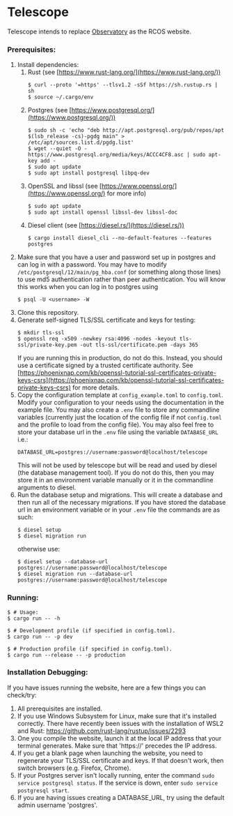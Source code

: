 # Telescope
Telescope intends to replace [Observatory](https://github.com/rcos/observatory-server) 
as the RCOS website.

### Prerequisites:
1. Install dependencies:
    1. Rust (see [https://www.rust-lang.org/](https://www.rust-lang.org/))
        ```shell script
        $ curl --proto '=https' --tlsv1.2 -sSf https://sh.rustup.rs | sh
        $ source ~/.cargo/env
        ```
    2. Postgres (see [https://www.postgresql.org/](https://www.postgresql.org/))
        ```shell script
        $ sudo sh -c 'echo "deb http://apt.postgresql.org/pub/repos/apt $(lsb_release -cs)-pgdg main" > /etc/apt/sources.list.d/pgdg.list'
        $ wget --quiet -O - https://www.postgresql.org/media/keys/ACCC4CF8.asc | sudo apt-key add -
        $ sudo apt update
        $ sudo apt install postgresql libpq-dev
        ```
    3. OpenSSL and libssl (see [https://www.openssl.org/](https://www.openssl.org/) for more info)
        ```shell script
        $ sudo apt update
        $ sudo apt install openssl libssl-dev libssl-doc
        ```
    4. Diesel client (see [https://diesel.rs/](https://diesel.rs/))
        ```shell script
        $ cargo install diesel_cli --no-default-features --features postgres
        ``` 
2. Make sure that you have a user and password set up in postgres and can log in
    with a password. You may have to modify `/etc/postgresql/12/main/pg_hba.conf` 
    (or something along those lines) to use md5 authentication rather than peer 
    authentication. You will know this works when you can log in to postgres 
    using
    ```shell script
    $ psql -U <username> -W
    ```
3. Clone this repository.
4. Generate self-signed TLS/SSL certificate and keys for testing: 
    ```shell script
    $ mkdir tls-ssl
    $ openssl req -x509 -newkey rsa:4096 -nodes -keyout tls-ssl/private-key.pem -out tls-ssl/certificate.pem -days 365
    ```
   If you are running this in production, do not do this. Instead, you should use
   a certificate signed by a trusted certificate authority. See 
   [https://phoenixnap.com/kb/openssl-tutorial-ssl-certificates-private-keys-csrs](https://phoenixnap.com/kb/openssl-tutorial-ssl-certificates-private-keys-csrs)
   for more details.
5. Copy the configuration template at `config_example.toml` to `config.toml`. 
    Modify your configuration to your needs using the documentation in the 
    example file. You may also create a `.env` file to store any commandline 
    variables (currently just the location of the config file if not `config.toml` 
    and the profile to load from the config file). You may also feel free to store
    your database url in the `.env` file using the variable `DATABASE_URL` i.e.:
    ```shell script
    DATABASE_URL=postgres://username:password@localhost/telescope
    ```
   This will not be used by telescope but will be read and used by diesel (the 
   database management tool). If you do not do this, then you may store it in an
   environment variable manually or it in the commandline arguments to diesel.
6. Run the database setup and migrations. This will create a database and then 
    run all of the necessary migrations. If you have stored the database url in 
    an environment variable or in your `.env` file the commands are as such:
    ```shell script
    $ diesel setup
    $ diesel migration run
    ```
   otherwise use:
    ```shell script
    $ diesel setup --database-url postgres://username:password@localhost/telescope
    $ diesel migration run --database-url postgres://username:password@localhost/telescope
    ```

### Running:
```shell script
$ # Usage:
$ cargo run -- -h

$ # Development profile (if specified in config.toml).
$ cargo run -- -p dev

$ # Production profile (if specified in config.toml).
$ cargo run --release -- -p production
```

### Installation Debugging:
If you have issues running the website, here are a few things you can check/try:
1. All prerequisites are installed.
2. If you use Windows Subsystem for Linux, make sure that it's installed correctly. 
    There have recently been issues with the installation of WSL2 and Rust: 
    https://github.com/rust-lang/rustup/issues/2293
3. One you compile the website, launch it at the local IP address that your 
    terminal generates. Make sure that 'https://' precedes the IP address.
4. If you get a blank page when launching the website, you need to regenerate 
    your TLS/SSL certificate and keys. If that doesn't work, then switch 
    browsers (e.g. Firefox, Chrome).
5. If your Postgres server isn't locally running, enter the 
    command `sudo service postgresql status`. If the service is down, 
    enter `sudo service postgresql start`.
6. If you are having issues creating a DATABASE_URL, try using the default 
    admin username 'postgres'.
